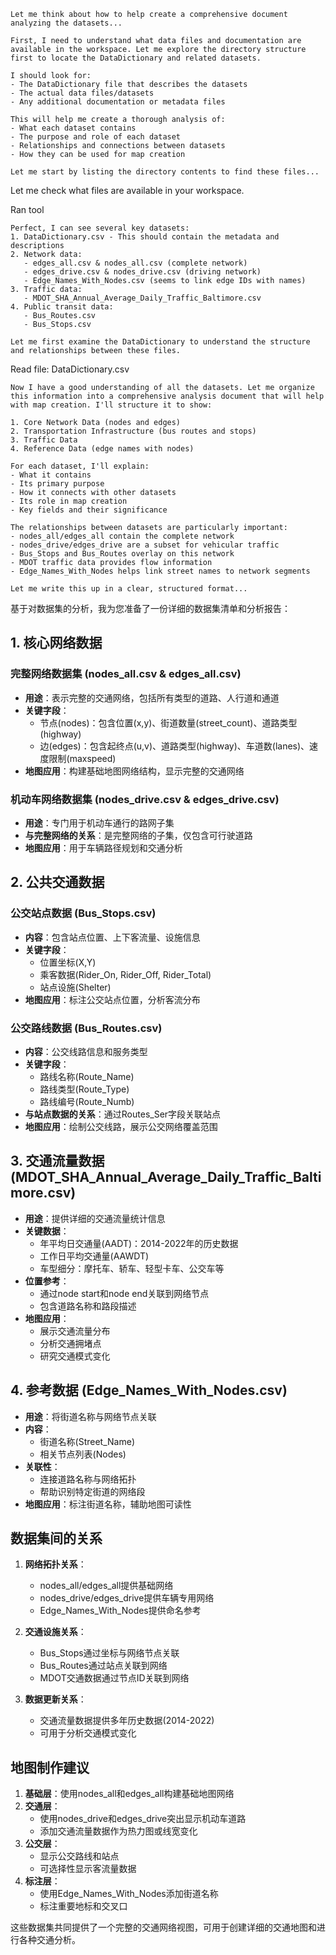 ```thinking
Let me think about how to help create a comprehensive document analyzing the datasets...

First, I need to understand what data files and documentation are available in the workspace. Let me explore the directory structure first to locate the DataDictionary and related datasets.

I should look for:
- The DataDictionary file that describes the datasets
- The actual data files/datasets
- Any additional documentation or metadata files

This will help me create a thorough analysis of:
- What each dataset contains
- The purpose and role of each dataset
- Relationships and connections between datasets
- How they can be used for map creation

Let me start by listing the directory contents to find these files...
```

Let me check what files are available in your workspace.

Ran tool


```thinking
Perfect, I can see several key datasets:
1. DataDictionary.csv - This should contain the metadata and descriptions
2. Network data:
   - edges_all.csv & nodes_all.csv (complete network)
   - edges_drive.csv & nodes_drive.csv (driving network)
   - Edge_Names_With_Nodes.csv (seems to link edge IDs with names)
3. Traffic data:
   - MDOT_SHA_Annual_Average_Daily_Traffic_Baltimore.csv
4. Public transit data:
   - Bus_Routes.csv
   - Bus_Stops.csv

Let me first examine the DataDictionary to understand the structure and relationships between these files.
```

Read file: DataDictionary.csv


```thinking
Now I have a good understanding of all the datasets. Let me organize this information into a comprehensive analysis document that will help with map creation. I'll structure it to show:

1. Core Network Data (nodes and edges)
2. Transportation Infrastructure (bus routes and stops)
3. Traffic Data
4. Reference Data (edge names with nodes)

For each dataset, I'll explain:
- What it contains
- Its primary purpose
- How it connects with other datasets
- Its role in map creation
- Key fields and their significance

The relationships between datasets are particularly important:
- nodes_all/edges_all contain the complete network
- nodes_drive/edges_drive are a subset for vehicular traffic
- Bus_Stops and Bus_Routes overlay on this network
- MDOT traffic data provides flow information
- Edge_Names_With_Nodes helps link street names to network segments

Let me write this up in a clear, structured format...
```

基于对数据集的分析，我为您准备了一份详细的数据集清单和分析报告：

## 1. 核心网络数据

### 完整网络数据集 (nodes_all.csv & edges_all.csv)
- **用途**：表示完整的交通网络，包括所有类型的道路、人行道和通道
- **关键字段**：
  - 节点(nodes)：包含位置(x,y)、街道数量(street_count)、道路类型(highway)
  - 边(edges)：包含起终点(u,v)、道路类型(highway)、车道数(lanes)、速度限制(maxspeed)
- **地图应用**：构建基础地图网络结构，显示完整的交通网络

### 机动车网络数据集 (nodes_drive.csv & edges_drive.csv)
- **用途**：专门用于机动车通行的路网子集
- **与完整网络的关系**：是完整网络的子集，仅包含可行驶道路
- **地图应用**：用于车辆路径规划和交通分析

## 2. 公共交通数据

### 公交站点数据 (Bus_Stops.csv)
- **内容**：包含站点位置、上下客流量、设施信息
- **关键字段**：
  - 位置坐标(X,Y)
  - 乘客数据(Rider_On, Rider_Off, Rider_Total)
  - 站点设施(Shelter)
- **地图应用**：标注公交站点位置，分析客流分布

### 公交路线数据 (Bus_Routes.csv)
- **内容**：公交线路信息和服务类型
- **关键字段**：
  - 路线名称(Route_Name)
  - 路线类型(Route_Type)
  - 路线编号(Route_Numb)
- **与站点数据的关系**：通过Routes_Ser字段关联站点
- **地图应用**：绘制公交线路，展示公交网络覆盖范围

## 3. 交通流量数据 (MDOT_SHA_Annual_Average_Daily_Traffic_Baltimore.csv)
- **用途**：提供详细的交通流量统计信息
- **关键数据**：
  - 年平均日交通量(AADT)：2014-2022年的历史数据
  - 工作日平均交通量(AAWDT)
  - 车型细分：摩托车、轿车、轻型卡车、公交车等
- **位置参考**：
  - 通过node start和node end关联到网络节点
  - 包含道路名称和路段描述
- **地图应用**：
  - 展示交通流量分布
  - 分析交通拥堵点
  - 研究交通模式变化

## 4. 参考数据 (Edge_Names_With_Nodes.csv)
- **用途**：将街道名称与网络节点关联
- **内容**：
  - 街道名称(Street_Name)
  - 相关节点列表(Nodes)
- **关联性**：
  - 连接道路名称与网络拓扑
  - 帮助识别特定街道的网络段
- **地图应用**：标注街道名称，辅助地图可读性

## 数据集间的关系
1. **网络拓扑关系**：
   - nodes_all/edges_all提供基础网络
   - nodes_drive/edges_drive提供车辆专用网络
   - Edge_Names_With_Nodes提供命名参考

2. **交通设施关系**：
   - Bus_Stops通过坐标与网络节点关联
   - Bus_Routes通过站点关联到网络
   - MDOT交通数据通过节点ID关联到网络

3. **数据更新关系**：
   - 交通流量数据提供多年历史数据(2014-2022)
   - 可用于分析交通模式变化

## 地图制作建议
1. **基础层**：使用nodes_all和edges_all构建基础地图网络
2. **交通层**：
   - 使用nodes_drive和edges_drive突出显示机动车道路
   - 添加交通流量数据作为热力图或线宽变化
3. **公交层**：
   - 显示公交路线和站点
   - 可选择性显示客流量数据
4. **标注层**：
   - 使用Edge_Names_With_Nodes添加街道名称
   - 标注重要地标和交叉口

这些数据集共同提供了一个完整的交通网络视图，可用于创建详细的交通地图和进行各种交通分析。
